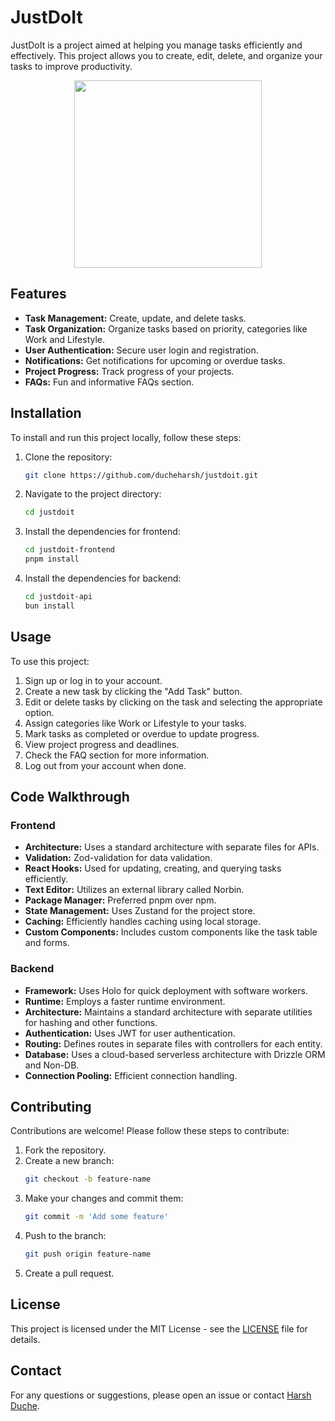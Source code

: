# JustDoIt

JustDoIt is a project aimed at helping you manage tasks efficiently and effectively. This project allows you to create, edit, delete, and organize your tasks to improve productivity.
<p align="center">
  <img width="full" height="300" src="https://github.com/user-attachments/assets/5e145213-9d4d-4ba9-bd36-782081232137">
</p>

## Features

- **Task Management:** Create, update, and delete tasks.
- **Task Organization:** Organize tasks based on priority, categories like Work and Lifestyle.
- **User Authentication:** Secure user login and registration.
- **Notifications:** Get notifications for upcoming or overdue tasks.
- **Project Progress:** Track progress of your projects.
- **FAQs:** Fun and informative FAQs section.

## Installation

To install and run this project locally, follow these steps:

1. Clone the repository:
    ```bash
    git clone https://github.com/ducheharsh/justdoit.git
    ```
2. Navigate to the project directory:
    ```bash
    cd justdoit
    ```
3. Install the dependencies for frontend:
    ```bash
    cd justdoit-frontend
    pnpm install
    ```
4. Install the dependencies for backend:
    ```bash
    cd justdoit-api
    bun install
    ```


## Usage

To use this project:

1. Sign up or log in to your account.
2. Create a new task by clicking the "Add Task" button.
3. Edit or delete tasks by clicking on the task and selecting the appropriate option.
4. Assign categories like Work or Lifestyle to your tasks.
5. Mark tasks as completed or overdue to update progress.
6. View project progress and deadlines.
7. Check the FAQ section for more information.
8. Log out from your account when done.

## Code Walkthrough

### Frontend

- **Architecture:** Uses a standard architecture with separate files for APIs.
- **Validation:** Zod-validation for data validation.
- **React Hooks:** Used for updating, creating, and querying tasks efficiently.
- **Text Editor:** Utilizes an external library called Norbin.
- **Package Manager:** Preferred pnpm over npm.
- **State Management:** Uses Zustand for the project store.
- **Caching:** Efficiently handles caching using local storage.
- **Custom Components:** Includes custom components like the task table and forms.

### Backend

- **Framework:** Uses Holo for quick deployment with software workers.
- **Runtime:** Employs a faster runtime environment.
- **Architecture:** Maintains a standard architecture with separate utilities for hashing and other functions.
- **Authentication:** Uses JWT for user authentication.
- **Routing:** Defines routes in separate files with controllers for each entity.
- **Database:** Uses a cloud-based serverless architecture with Drizzle ORM and Non-DB.
- **Connection Pooling:** Efficient connection handling.

## Contributing

Contributions are welcome! Please follow these steps to contribute:

1. Fork the repository.
2. Create a new branch:
    ```bash
    git checkout -b feature-name
    ```
3. Make your changes and commit them:
    ```bash
    git commit -m 'Add some feature'
    ```
4. Push to the branch:
    ```bash
    git push origin feature-name
    ```
5. Create a pull request.

## License

This project is licensed under the MIT License - see the [LICENSE](LICENSE) file for details.

## Contact

For any questions or suggestions, please open an issue or contact [Harsh Duche](mailto:your-email@example.com).

